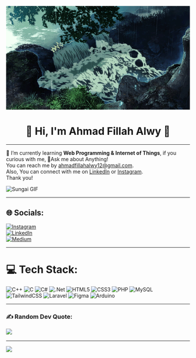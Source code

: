 <!-- ![](gif-display/sungai.gif) -->
<img src="gif-display/sungai.gif" alt="Sungai GIF" width="800" />
<center><h1>💫 Hi, I'm Ahmad Fillah Alwy 👋</h1></center>

---

🌱 I’m currently learning **Web Programming & Internet of Things**, if you curious with me, 💬Ask me about Anything!  
You can reach me by [ahmadfillahalwy12@gmail.com](mailto:ahmadfillahalwy12@gmail.com).   
Also, You can connect with me on [LinkedIn](https://www.linkedin.com/in/ahmadfillahalwy/) or [Instagram](https://www.instagram.com/a.fillahalwy/).  
Thank you!  
  
<img src="https://media4.giphy.com/media/v1.Y2lkPTc5MGI3NjExN2k1OHJ1Z292ZHhqOGgxczg2MHdhZWdvd3lhOGViYzNzNzZ1dHI1OCZlcD12MV9pbnRlcm5hbF9naWZfYnlfaWQmY3Q9Zw/fzyOvQ7jJplVHhz895/giphy.gif" alt="Sungai GIF" width="200"/> 

---

## 🌐 Socials:
[![Instagram](https://img.shields.io/badge/Instagram-%23E4405F.svg?logo=Instagram&logoColor=white)](https://instagram.com/a.fillahalwy)  
[![LinkedIn](https://img.shields.io/badge/LinkedIn-%230077B5.svg?logo=linkedin&logoColor=white)](https://linkedin.com/in/ahmadfillahalwy)  
[![Medium](https://img.shields.io/badge/Medium-12100E?logo=medium&logoColor=white)](https://medium.com/@fillahalwy)  

---

# 💻 Tech Stack:
![C++](https://img.shields.io/badge/c++-%2300599C.svg?style=flat-square&logo=c%2B%2B&logoColor=white)  ![C](https://img.shields.io/badge/c-%2300599C.svg?style=flat-square&logo=c&logoColor=white)  ![C#](https://img.shields.io/badge/c%23-%23239120.svg?style=flat-square&logo=csharp&logoColor=white)  ![.Net](https://img.shields.io/badge/.NET-5C2D91?style=flat-square&logo=.net&logoColor=white)  ![HTML5](https://img.shields.io/badge/html5-%23E34F26.svg?style=flat-square&logo=html5&logoColor=white)  ![CSS3](https://img.shields.io/badge/css3-%231572B6.svg?style=flat-square&logo=css3&logoColor=white)   ![PHP](https://img.shields.io/badge/php-%23777BB4.svg?style=flat-square&logo=php&logoColor=white)   ![MySQL](https://img.shields.io/badge/mysql-4479A1.svg?style=flat-square&logo=mysql&logoColor=white)  ![TailwindCSS](https://img.shields.io/badge/tailwindcss-%2338B2AC.svg?style=flat-square&logo=tailwind-css&logoColor=white)  ![Laravel](https://img.shields.io/badge/laravel-%23FF2D20.svg?style=flat-square&logo=laravel&logoColor=white)   ![Figma](https://img.shields.io/badge/figma-%23F24E1E.svg?style=flat-square&logo=figma&logoColor=white)  ![Arduino](https://img.shields.io/badge/-Arduino-00979D?style=flat-square&logo=Arduino&logoColor=white)  

---

### ✍️ Random Dev Quote:
![](https://quotes-github-readme.vercel.app/api?type=horizontal&theme=radical)

---

[![](https://visitcount.itsvg.in/api?id=fillahalwy&icon=0&color=0)](https://visitcount.itsvg.in)

